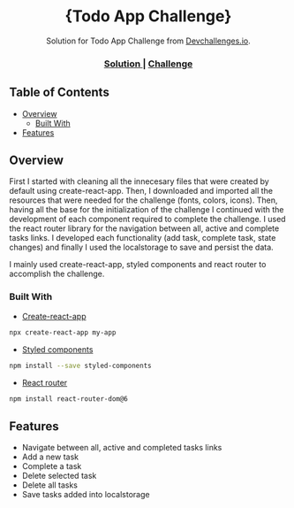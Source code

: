 <h1 align="center">{Todo App Challenge}</h1>

<div align="center">
   Solution for Todo App Challenge from  <a href="http://devchallenges.io" target="_blank">Devchallenges.io</a>.
</div>

<div align="center">

  <h3>
    <a href="">
      Solution
    </a>
    <span> | </span>
    <a href="https://devchallenges.io/challenges/hH6PbOHBdPm6otzw2De5">
      Challenge
    </a>
  </h3>
</div>

## Table of Contents

- [Overview](#overview)
  - [Built With](#built-with)
- [Features](#features)

## Overview

First I started with cleaning all the innecesary files that were created by default using create-react-app. Then, I downloaded and imported all the resources that were needed for the challenge (fonts, colors, icons). Then, having all the base for the initialization of the challenge I continued with the development of each component required to complete the challenge. I used the react router library for the navigation between all, active and complete tasks links. I developed each functionality (add task, complete task, state changes) and finally I used the localstorage to save and persist the data.

I mainly used create-react-app, styled components and react router to accomplish the challenge.

### Built With

- [Create-react-app](https://create-react-app.dev/docs/getting-started)

```sh
npx create-react-app my-app
```

- [Styled components](https://styled-components.com/)

```sh
npm install --save styled-components
```

- [React router](https://reactrouter.com/docs/en/v6)

```sh
npm install react-router-dom@6
```

## Features

- Navigate between all, active and completed tasks links
- Add a new task
- Complete a task
- Delete selected task
- Delete all tasks
- Save tasks added into localstorage
